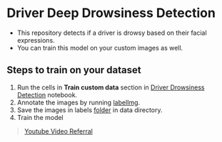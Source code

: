 # Driver Deep Drowsiness Detection
- This repository detects if a driver is drowsy based on their facial expressions.
- You can train this model on your custom images as well.

## Steps to train on your dataset
1. Run the cells in **Train custom data** section in [Driver Drowsiness Detection](https://github.com/AbdulRahmaan03/Driver-Deep-Drowsiness-Detection/blob/main/Drowsiness%20Detection.ipynb) notebook.
2. Annotate the images by running [labelImg](https://github.com/AbdulRahmaan03/Driver-Deep-Drowsiness-Detection/blob/main/labelImg/labelImg.py).
3. Save the images in labels [folder](https://github.com/AbdulRahmaan03/Driver-Deep-Drowsiness-Detection/tree/main/data/labels) in data directory.
4. Train the model
> [Youtube Video Referral](https://www.youtube.com/watch?v=tFNJGim3FXw)
